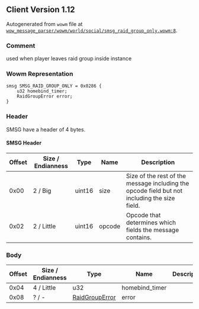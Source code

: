 ## Client Version 1.12

Autogenerated from `wowm` file at [`wow_message_parser/wowm/world/social/smsg_raid_group_only.wowm:8`](https://github.com/gtker/wow_messages/tree/main/wow_message_parser/wowm/world/social/smsg_raid_group_only.wowm#L8).

### Comment

used when player leaves raid group inside instance

### Wowm Representation
```rust,ignore
smsg SMSG_RAID_GROUP_ONLY = 0x0286 {
    u32 homebind_timer;
    RaidGroupError error;
}
```
### Header
SMSG have a header of 4 bytes.

#### SMSG Header
| Offset | Size / Endianness | Type   | Name   | Description |
| ------ | ----------------- | ------ | ------ | ----------- |
| 0x00   | 2 / Big           | uint16 | size   | Size of the rest of the message including the opcode field but not including the size field.|
| 0x02   | 2 / Little        | uint16 | opcode | Opcode that determines which fields the message contains.|
### Body
| Offset | Size / Endianness | Type | Name | Description |
| ------ | ----------------- | ---- | ---- | ----------- |
| 0x04 | 4 / Little | u32 | homebind_timer |  |
| 0x08 | ? / - | [RaidGroupError](raidgrouperror.md) | error |  |
